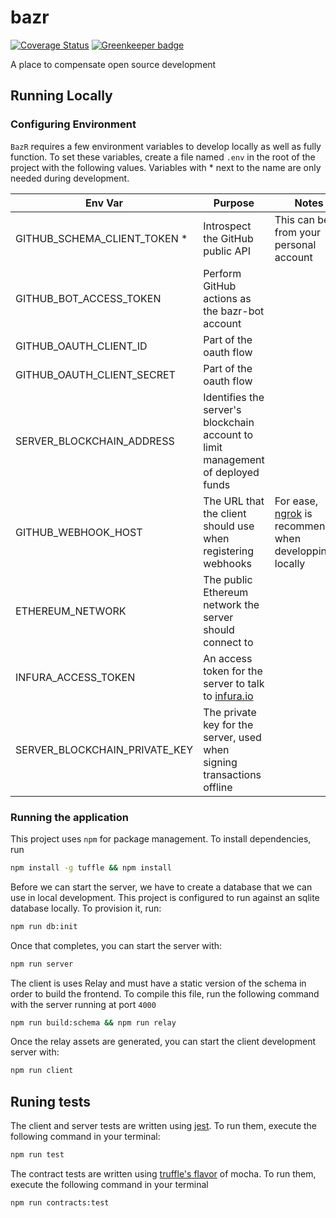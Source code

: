 # bazr

[![Coverage Status](https://coveralls.io/repos/github/AlecAivazis/bazr/badge.svg)](https://coveralls.io/github/AlecAivazis/bazr) [![Greenkeeper badge](https://badges.greenkeeper.io/AlecAivazis/bazr.svg)](https://greenkeeper.io/)

A place to compensate open source development

## Running Locally

### Configuring Environment

`BazR` requires a few environment variables to develop locally as well
as fully function. To set these variables, create a file named `.env` in the root of the project with the following values. Variables with \* next to the name are only needed during development.

| Env Var                       | Purpose                                                                          | Notes                                                                         |
| ----------------------------- | -------------------------------------------------------------------------------- | ----------------------------------------------------------------------------- |
| GITHUB_SCHEMA_CLIENT_TOKEN \* | Introspect the GitHub public API                                                 | This can be from your personal account                                        |
| GITHUB_BOT_ACCESS_TOKEN       | Perform GitHub actions as the bazr-bot account                                   |                                                                               |
| GITHUB_OAUTH_CLIENT_ID        | Part of the oauth flow                                                           |                                                                               |
| GITHUB_OAUTH_CLIENT_SECRET    | Part of the oauth flow                                                           |                                                                               |
| SERVER_BLOCKCHAIN_ADDRESS     | Identifies the server's blockchain account to limit management of deployed funds |                                                                               |
| GITHUB_WEBHOOK_HOST           | The URL that the client should use when registering webhooks                     | For ease, [ngrok](https://ngrok.com/) is recommended when developping locally |
| ETHEREUM_NETWORK              | The public Ethereum network the server should connect to                         |                                                                               |
| INFURA_ACCESS_TOKEN           | An access token for the server to talk to [infura.io](www.infura.io)             |                                                                               |
| SERVER_BLOCKCHAIN_PRIVATE_KEY | The private key for the server, used when signing transactions offline           |                                                                               |

### Running the application

This project uses `npm` for package management. To install dependencies, run

```bash
npm install -g tuffle && npm install
```

Before we can start the server, we have to create a database that we can use in local development.
This project is configured to run against an sqlite database locally. To provision it, run:

```bash
npm run db:init
```

Once that completes, you can start the server with:

```bash
npm run server
```

The client is uses Relay and must have a static version of the schema in order to build the frontend. To compile this file, run the following command with the server running at port `4000`

```bash
npm run build:schema && npm run relay
```

Once the relay assets are generated, you can start the client development server with:

```bash
npm run client
```

## Runing tests

The client and server tests are written using [jest](https://facebook.github.io/jest/). To run them, execute the following command in your terminal:

```bash
npm run test
```

The contract tests are written using [truffle's flavor](http://truffleframework.com/docs/getting_started/javascript-tests) of mocha. To run them, execute the following command in your terminal

```bash
npm run contracts:test
```
